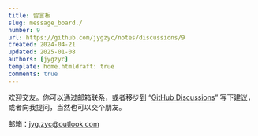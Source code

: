 ```yaml
---
title: 留言板
slug: message_board./
number: 9
url: https://github.com/jygzyc/notes/discussions/9
created: 2024-04-21
updated: 2025-01-08
authors: [jygzyc]
template: home.htmldraft: true
comments: true
---
```


<!-- name: message_board -->

欢迎交友。你可以通过邮箱联系，或者移步到 “[GitHub Discussions](https://github.com/jygzyc/notes/discussions/9)” 写下建议，或者向我提问，当然也可以交个朋友。

邮箱：[jyg.zyc@outlook.com](mailto:jyg.zyc@outlook.com)
